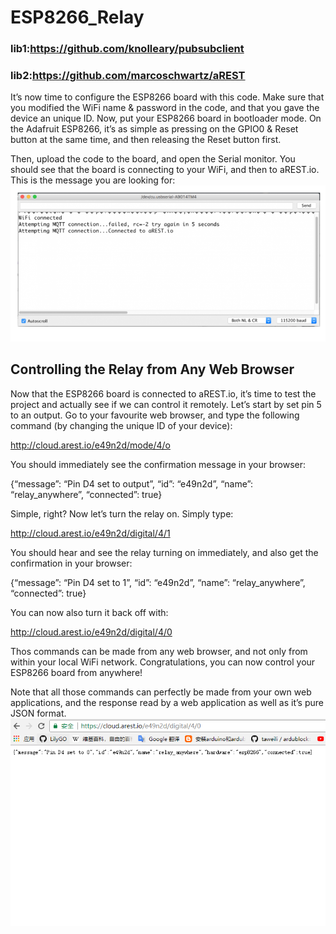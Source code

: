 # ESP8266_Relay

### lib1:https://github.com/knolleary/pubsubclient

### lib2:https://github.com/marcoschwartz/aREST

It’s now time to configure the ESP8266 board with this code. Make sure that you modified the WiFi name & password in the code, and that you gave the device an unique ID. Now, put your ESP8266 board in bootloader mode. On the Adafruit ESP8266, it’s as simple as pressing on the GPIO0 & Reset button at the same time, and then releasing the Reset button first.

Then, upload the code to the board, and open the Serial monitor. You should see that the board is connecting to your WiFi, and then to aREST.io. This is the message you are looking for:
![images](https://github.com/LilyGO/ESP8266_Relay/blob/master/images/image2.jpg)
## Controlling the Relay from Any Web Browser
Now that the ESP8266 board is connected to aREST.io, it’s time to test the project and actually see if we can control it remotely. Let’s start by set pin 5 to an output. Go to your favourite web browser, and type the following command (by changing the unique ID of your device):

http://cloud.arest.io/e49n2d/mode/4/o

You should immediately see the confirmation message in your browser:

{“message”: “Pin D4 set to output”, “id”: “e49n2d”, “name”: “relay_anywhere”, “connected”: true}

Simple, right? Now let’s turn the relay on. Simply type:

http://cloud.arest.io/e49n2d/digital/4/1

You should hear and see the relay turning on immediately, and also get the confirmation in your browser:

{“message”: “Pin D4 set to 1”, “id”: “e49n2d”, “name”: “relay_anywhere”, “connected”: true}

You can now also turn it back off with:

http://cloud.arest.io/e49n2d/digital/4/0

Thos commands can be made from any web browser, and not only from within your local WiFi network. Congratulations, you can now control your ESP8266 board from anywhere!

Note that all those commands can perfectly be made from your own web applications, and the response read by a web application as well as it’s pure JSON format.
![images](https://github.com/LilyGO/ESP8266_Relay/blob/master/images/image1.jpg)
